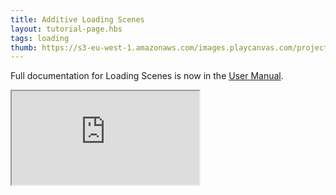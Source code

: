 ```yaml
---
title: Additive Loading Scenes
layout: tutorial-page.hbs
tags: loading
thumb: https://s3-eu-west-1.amazonaws.com/images.playcanvas.com/projects/12/685077/E32FB5-image-75.jpg
---
```


Full documentation for Loading Scenes is now in the [User Manual][documentation-page].

<iframe src="https://playcanv.as/e/p/cjBInud1/" title="Additive Loading Scenes"></iframe>

[documentation-page]: /user-manual/packs/loading-scenes/